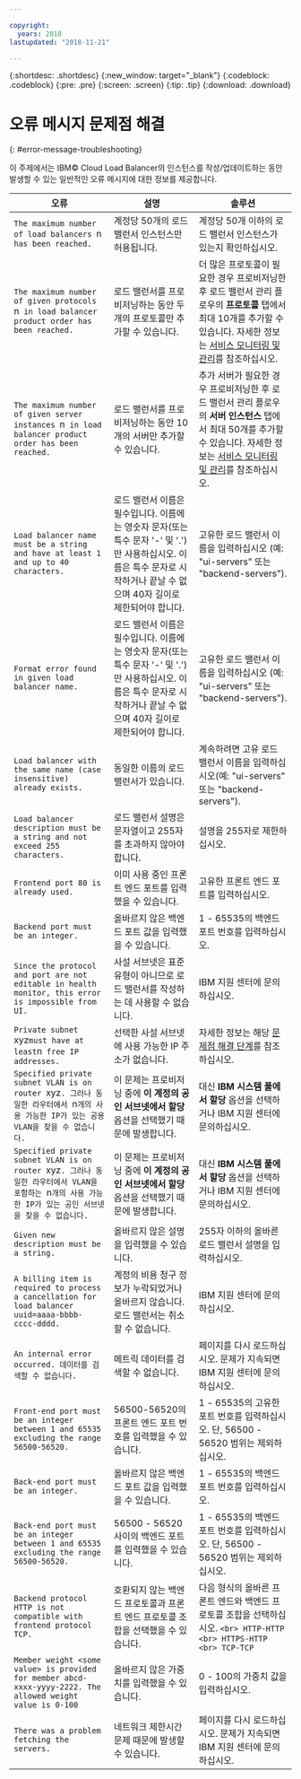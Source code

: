 ```yaml
---

copyright:
  years: 2018
lastupdated: "2018-11-21"

---
```


{:shortdesc: .shortdesc}
{:new_window: target="_blank"}
{:codeblock: .codeblock}
{:pre: .pre}
{:screen: .screen}
{:tip: .tip}
{:download: .download}

# 오류 메시지 문제점 해결
{: #error-message-troubleshooting}

이 주제에서는 IBM© Cloud Load Balancer의 인스턴스를 작성/업데이트하는 동안 발생할 수 있는 일반적인 오류 메시지에 대한 정보를 제공합니다.

|오류 |설명  |솔루션  |
| ------------- | ------------- | ----- |
|`The maximum number of load balancers `n` has been reached.`|계정당 50개의 로드 밸런서 인스턴스만 허용됩니다. |계정당 50개 이하의 로드 밸런서 인스턴스가 있는지 확인하십시오. |
|`The maximum number of given protocols `n` in load balancer product order has been reached.` |로드 밸런서를 프로비저닝하는 동안 두 개의 프로토콜만 추가할 수 있습니다.  |더 많은 프로토콜이 필요한 경우 프로비저닝한 후 로드 밸런서 관리 플로우의 **프로토콜** 탭에서 최대 10개를 추가할 수 있습니다. 자세한 정보는 [서비스 모니터링 및 관리](/docs/infrastructure/loadbalancer-service?topic=loadbalancer-service-monitoring-and-managing-your-service)를 참조하십시오. |
|`The maximum number of given server instances `n` in load balancer product order has been reached.` |로드 밸런서를 프로비저닝하는 동안 10개의 서버만 추가할 수 있습니다. |추가 서버가 필요한 경우 프로비저닝한 후 로드 밸런서 관리 플로우의 **서버 인스턴스** 탭에서 최대 50개를 추가할 수 있습니다. 자세한 정보는 [서비스 모니터링 및 관리](/docs/infrastructure/loadbalancer-service?topic=loadbalancer-service-monitoring-and-managing-your-service)를 참조하십시오. |
|`Load balancer name must be a string and have at least 1 and up to 40 characters.` |로드 밸런서 이름은 필수입니다. 이름에는 영숫자 문자(또는 특수 문자 '-' 및 '.')만 사용하십시오. 이름은 특수 문자로 시작하거나 끝날 수 없으며 40자 길이로 제한되어야 합니다. |고유한 로드 밸런서 이름을 입력하십시오 (예: "ui-servers" 또는 "backend-servers").|
|`Format error found in given load balancer name.` |로드 밸런서 이름은 필수입니다. 이름에는 영숫자 문자(또는 특수 문자 '-' 및 '.')만 사용하십시오. 이름은 특수 문자로 시작하거나 끝날 수 없으며 40자 길이로 제한되어야 합니다. |고유한 로드 밸런서 이름을 입력하십시오 (예: "ui-servers" 또는 "backend-servers").|
| `Load balancer with the same name (case insensitive) already exists.` |동일한 이름의 로드 밸런서가 있습니다. |계속하려면 고유 로드 밸런서 이름을 입력하십시오(예: "ui-servers" 또는 "backend-servers"). |
| `Load balancer description must be a string and not exceed 255 characters.` | 로드 밸런서 설명은 문자열이고 255자를 초과하지 않아야 합니다. | 설명을 255자로 제한하십시오. |
| `Frontend port 80 is already used.` | 이미 사용 중인 프론트 엔드 포트를 입력했을 수 있습니다. | 고유한 프론트 엔드 포트를 입력하십시오. |
| `Backend port must be an integer.` | 올바르지 않은 백엔드 포트 값을 입력했을 수 있습니다. | 1 - 65535의 백엔드 포트 번호를 입력하십시오. |
| `Since the protocol and port are not editable in health monitor, this error is impossible from UI.`| 사설 서브넷은 표준 유형이 아니므로 로드 밸런서를 작성하는 데 사용할 수 없습니다. | IBM 지원 센터에 문의하십시오. |
| `Private subnet `xyz` must have at least `n` free IP addresses.` | 선택한 사설 서브넷에 사용 가능한 IP 주소가 없습니다. | 자세한 정보는 해당 [문제점 해결 단계](/docs/infrastructure/loadbalancer-service?topic=loadbalancer-service-load-balancer-provisioning-troubleshooting)를 참조하십시오. |
| `Specified private subnet VLAN is on router `xyz`. 그러나 동일한 라우터에서 `n`개의 사용 가능한 IP가 있는 공용 VLAN을 찾을 수 없습니다.` | 이 문제는 프로비저닝 중에 **이 계정의 공인 서브넷에서 할당** 옵션을 선택했기 때문에 발생합니다. | 대신 **IBM 시스템 풀에서 할당** 옵션을 선택하거나 IBM 지원 센터에 문의하십시오. |
| `Specified private subnet VLAN is on router `xyz`. 그러나 동일한 라우터에서 VLAN을 포함하는 `n`개의 사용 가능한 IP가 있는 공인 서브넷을 찾을 수 없습니다.` | 이 문제는 프로비저닝 중에 **이 계정의 공인 서브넷에서 할당** 옵션을 선택했기 때문에 발생합니다. | 대신 **IBM 시스템 풀에서 할당** 옵션을 선택하거나 IBM 지원 센터에 문의하십시오. |
| `Given new description must be a string.`| 올바르지 않은 설명을 입력했을 수 있습니다. | 255자 이하의 올바른 로드 밸런서 설명을 입력하십시오. |
| `A billing item is required to process a cancellation for load balancer uuid=aaaa-bbbb-cccc-dddd.` | 계정의 비용 청구 정보가 누락되었거나 올바르지 않습니다. 로드 밸런서는 취소할 수 없습니다. | IBM 지원 센터에 문의하십시오. |
| `An internal error occurred. 데이터를 검색할 수 없습니다.` | 메트릭 데이터를 검색할 수 없습니다. | 페이지를 다시 로드하십시오. 문제가 지속되면 IBM 지원 센터에 문의하십시오. |
| `Front-end port must be an integer between 1 and 65535 excluding the range 56500-56520.` | 56500-56520의 프론트 엔드 포트 번호를 입력했을 수 있습니다. | 1 - 65535의 고유한 포트 번호를 입력하십시오. 단, 56500 - 56520 범위는 제외하십시오. |
| `Back-end port must be an integer.` | 올바르지 않은 백엔드 포트 값을 입력했을 수 있습니다. | 1 - 65535의 백엔드 포트 번호를 입력하십시오. |
| `Back-end port must be an integer between 1 and 65535 excluding the range 56500-56520.` | 56500 - 56520 사이의 백엔드 포트를 입력했을 수 있습니다. | 1 - 65535의 백엔드 포트 번호를 입력하십시오. 단, 56500 - 56520 범위는 제외하십시오. |
| `Backend protocol HTTP is not compatible with frontend protocol TCP.` | 호환되지 않는 백엔드 프로토콜과 프론트 엔드 프로토콜 조합을 선택했을 수 있습니다. | 다음 형식의 올바른 프론트 엔드와 백엔드 프로토콜 조합을 선택하십시오. `<br> HTTP-HTTP <br> HTTPS-HTTP <br> TCP-TCP` |
| `Member weight <some value> is provided for member abcd-xxxx-yyyy-2222. The allowed weight value is 0-100 `| 올바르지 않은 가중치를 입력했을 수 있습니다. | 0 - 100의 가중치 값을 입력하십시오. |
| `There was a problem fetching the servers.` | 네트워크 제한시간 문제 때문에 발생할 수 있습니다. | 페이지를 다시 로드하십시오. 문제가 지속되면 IBM 지원 센터에 문의하십시오. |
